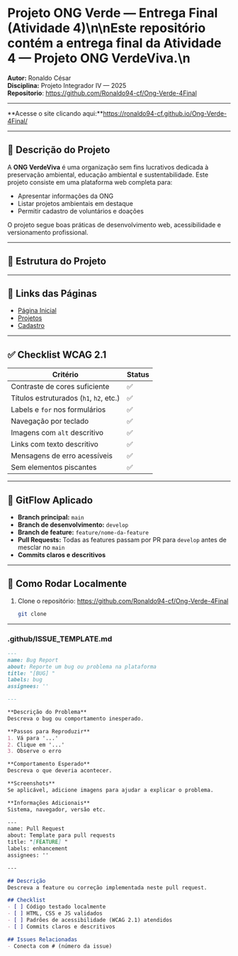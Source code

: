 # Projeto ONG Verde — Entrega Final (Atividade 4)\n\nEste repositório contém a entrega final da Atividade 4 — Projeto ONG VerdeViva.\n

**Autor:** Ronaldo César  
**Disciplina:** Projeto Integrador IV — 2025  
**Repositorio**: https://github.com/Ronaldo94-cf/Ong-Verde-4Final


---







**Acesse o site clicando aqui:**https://ronaldo94-cf.github.io/Ong-Verde-4Final/

---

## 🌿 Descrição do Projeto

A **ONG VerdeViva** é uma organização sem fins lucrativos dedicada à preservação ambiental, educação ambiental e sustentabilidade. Este projeto consiste em uma plataforma web completa para:

- Apresentar informações da ONG  
- Listar projetos ambientais em destaque  
- Permitir cadastro de voluntários e doações  

O projeto segue boas práticas de desenvolvimento web, acessibilidade e versionamento profissional.

---

## 📂 Estrutura do Projeto


---

## 🔗 Links das Páginas

- [Página Inicial](index.html)  
- [Projetos](projetos.html)  
- [Cadastro](cadastro.html)  

---

## ✅ Checklist WCAG 2.1

| Critério | Status |
|----------|--------|
| Contraste de cores suficiente | ✅ |
| Títulos estruturados (`h1`, `h2`, etc.) | ✅ |
| Labels e `for` nos formulários | ✅ |
| Navegação por teclado | ✅ |
| Imagens com `alt` descritivo | ✅ |
| Links com texto descritivo | ✅ |
| Mensagens de erro acessíveis | ✅ |
| Sem elementos piscantes | ✅ |

---

## 🌱 GitFlow Aplicado

- **Branch principal:** `main`  
- **Branch de desenvolvimento:** `develop`  
- **Branch de feature:** `feature/nome-da-feature`  
- **Pull Requests:** Todas as features passam por PR para `develop` antes de mesclar no `main`  
- **Commits claros e descritivos**  

---

## 🚀 Como Rodar Localmente

1. Clone o repositório:  https://github.com/Ronaldo94-cf/Ong-Verde-4Final
   ```bash
   git clone 

---

### **.github/ISSUE_TEMPLATE.md**

```markdown
---
name: Bug Report
about: Reporte um bug ou problema na plataforma
title: "[BUG] "
labels: bug
assignees: ''

---

**Descrição do Problema**
Descreva o bug ou comportamento inesperado.

**Passos para Reproduzir**
1. Vá para '...'
2. Clique em '...'
3. Observe o erro

**Comportamento Esperado**
Descreva o que deveria acontecer.

**Screenshots**
Se aplicável, adicione imagens para ajudar a explicar o problema.

**Informações Adicionais**
Sistema, navegador, versão etc.

---
name: Pull Request
about: Template para pull requests
title: "[FEATURE] "
labels: enhancement
assignees: ''

---

## Descrição
Descreva a feature ou correção implementada neste pull request.

## Checklist
- [ ] Código testado localmente
- [ ] HTML, CSS e JS validados
- [ ] Padrões de acessibilidade (WCAG 2.1) atendidos
- [ ] Commits claros e descritivos

## Issues Relacionadas
- Conecta com # (número da issue)
